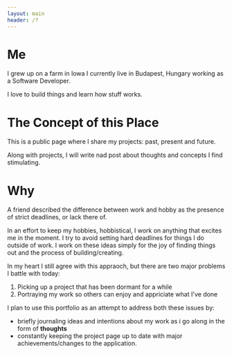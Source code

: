 ```yaml
---
layout: main
header: /?
---
```


# Me

I grew up on a farm in Iowa
I currently live in Budapest, Hungary working as a Software Developer.

I love to build things and learn how stuff works.

# The Concept of this Place

This is a public page where I share my projects: past, present and future.

Along with projects, I will write nad post about thoughts and concepts I find stimulating.

# Why

A friend described the difference between work and hobby as the presence of strict deadlines, or lack there of.

In an effort to keep my hobbies, hobbistical, I work on anything that excites me in the moment. I try to avoid setting hard deadlines for things I do outside of work. I work on these ideas simply for the joy of finding things out and the process of building/creating.

In my heart I still agree with this appraoch, but there are two major problems I battle with today:

1. Picking up a project that has been dormant for a while
2. Portraying my work so others can enjoy and appriciate what I've done

I plan to use this portfolio as an attempt to address both these issues by:

-   briefly journaling ideas and intentions about my work as i go along in the form of **thoughts**
-   constantly keeping the project page up to date with major achievements/changes to the application.
